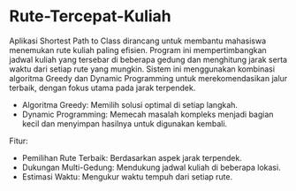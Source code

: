 # Rute-Tercepat-Kuliah
Aplikasi Shortest Path to Class dirancang untuk membantu mahasiswa menemukan rute kuliah paling efisien. Program ini mempertimbangkan jadwal kuliah yang tersebar di beberapa gedung dan menghitung jarak serta waktu dari setiap rute yang mungkin. Sistem ini menggunakan kombinasi algoritma Greedy dan Dynamic Programming untuk merekomendasikan jalur terbaik, dengan fokus utama pada jarak terpendek.

- Algoritma Greedy: Memilih solusi optimal di setiap langkah.
- Dynamic Programming: Memecah masalah kompleks menjadi bagian kecil dan menyimpan hasilnya untuk digunakan kembali.

Fitur:
- Pemilihan Rute Terbaik: Berdasarkan aspek jarak terpendek.
- Dukungan Multi-Gedung: Mendukung jadwal kuliah di beberapa lokasi.
- Estimasi Waktu: Mengukur waktu tempuh dari setiap rute.
